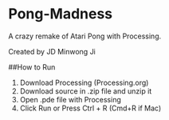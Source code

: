 Pong-Madness
============

A crazy remake of Atari Pong with Processing.

Created by JD Minwong Ji

##How to Run
1. Download Processing (Processing.org)
1. Download source in .zip file and unzip it
1. Open .pde file with Processing
1. Click Run or Press Ctrl + R (Cmd+R if Mac)
